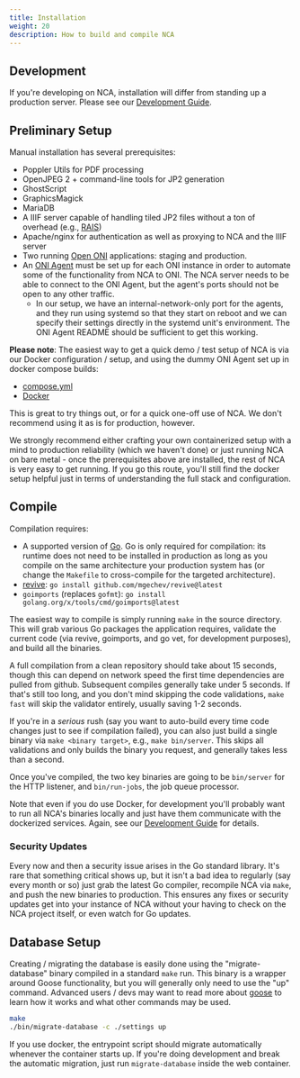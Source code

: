 ```yaml
---
title: Installation
weight: 20
description: How to build and compile NCA
---
```


## Development

If you're developing on NCA, installation will differ from standing up a
production server. Please see our [Development Guide][dev-guide].

[dev-guide]: <{{% ref "/contributing/dev-guide" %}}>

## Preliminary Setup

Manual installation has several prerequisites:

- Poppler Utils for PDF processing
- OpenJPEG 2 + command-line tools for JP2 generation
- GhostScript
- GraphicsMagick
- MariaDB
- A IIIF server capable of handling tiled JP2 files without a ton of overhead (e.g.,
  [RAIS](https://github.com/uoregon-libraries/rais-image-server))
- Apache/nginx for authentication as well as proxying to NCA and the IIIF server
- Two running [Open ONI][oni] applications: staging and production.
- An [ONI Agent][agent] must be set up for each ONI instance in order to
  automate some of the functionality from NCA to ONI. The NCA server needs to
  be able to connect to the ONI Agent, but the agent's ports should not be open
  to any other traffic.
  - In our setup, we have an internal-network-only port for the agents, and
    they run using systemd so that they start on reboot and we can specify
    their settings directly in the systemd unit's environment. The ONI Agent
    README should be sufficient to get this working.

[oni]: <https://github.com/open-oni/open-oni>
[agent]: <https://github.com/open-oni/oni-agent>

**Please note**: The easiest way to get a quick demo / test setup of NCA is via
our Docker configuration / setup, and using the dummy ONI Agent set up in
docker compose builds:

- [compose.yml][compose.yml]
- [Docker][docker-dir]

[compose.yml]: <https://github.com/uoregon-libraries/newspaper-curation-app/blob/main/compose.yml>
[docker-dir]: <https://github.com/uoregon-libraries/newspaper-curation-app/tree/main/docker>

This is great to try things out, or for a quick one-off use of NCA. We don't
recommend using it as is for production, however.

We strongly recommend either crafting your own containerized setup with a mind
to production reliability (which we haven't done) or just running NCA on bare
metal - once the prerequisites above are installed, the rest of NCA is very
easy to get running. If you go this route, you'll still find the docker setup
helpful just in terms of understanding the full stack and configuration.

## Compile

Compilation requires:

- A supported version of [Go](https://golang.org/dl/). Go is only required for
  compilation: its runtime does not need to be installed in production as long
  as you compile on the same architecture your production system has (or change
  the `Makefile` to cross-compile for the targeted architecture).
- [revive](https://github.com/mgechev/revive): `go install github.com/mgechev/revive@latest`
- `goimports` (replaces `gofmt`): `go install golang.org/x/tools/cmd/goimports@latest`

The easiest way to compile is simply running `make` in the source directory.
This will grab various Go packages the application requires, validate the
current code (via revive, goimports, and go vet, for development purposes), and
build all the binaries.

A full compilation from a clean repository should take about 15 seconds, though
this can depend on network speed the first time dependencies are pulled from
github. Subsequent compiles generally take under 5 seconds. If that's still
too long, and you don't mind skipping the code validations, `make fast` will
skip the validator entirely, usually saving 1-2 seconds.

If you're in a *serious* rush (say you want to auto-build every time code
changes just to see if compilation failed), you can also just build a single
binary via `make <binary target>`, e.g., `make bin/server`. This skips all
validations and only builds the binary you request, and generally takes less
than a second.

Once you've compiled, the two key binaries are going to be `bin/server` for the
HTTP listener, and `bin/run-jobs`, the job queue processor.

Note that even if you do use Docker, for development you'll probably want to
run all NCA's binaries locally and just have them communicate with the
dockerized services. Again, see our [Development Guide][dev-guide] for details.

### Security Updates

Every now and then a security issue arises in the Go standard library. It's
rare that something critical shows up, but it isn't a bad idea to regularly
(say every month or so) just grab the latest Go compiler, recompile NCA via
`make`, and push the new binaries to production. This ensures any fixes or
security updates get into your instance of NCA without your having to check on
the NCA project itself, or even watch for Go updates.

## Database Setup

Creating / migrating the database is easily done using the "migrate-database"
binary compiled in a standard `make` run. This binary is a wrapper around Goose
functionality, but you will generally only need to use the "up" command.
Advanced users / devs may want to read more about [goose][goose] to learn how
it works and what other commands may be used.

[goose]: <https://github.com/pressly/goose>

```bash
make
./bin/migrate-database -c ./settings up
```

If you use docker, the entrypoint script should migrate automatically whenever
the container starts up. If you're doing development and break the automatic
migration, just run `migrate-database` inside the web container.
